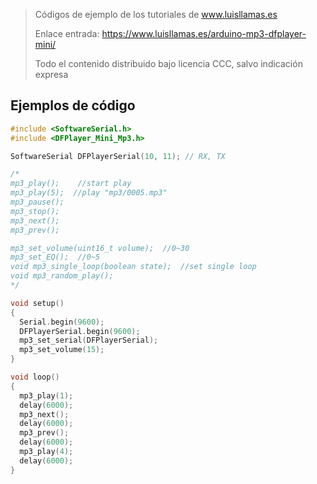 > Códigos de ejemplo de los tutoriales de www.luisllamas.es
>
> Enlace entrada: https://www.luisllamas.es/arduino-mp3-dfplayer-mini/
>
> Todo el contenido distribuido bajo licencia CCC, salvo indicación expresa

## Ejemplos de código
```cpp
#include <SoftwareSerial.h>
#include <DFPlayer_Mini_Mp3.h>

SoftwareSerial DFPlayerSerial(10, 11); // RX, TX

/*
mp3_play();    //start play
mp3_play(5);  //play "mp3/0005.mp3"
mp3_pause();
mp3_stop();
mp3_next();    
mp3_prev();

mp3_set_volume(uint16_t volume);  //0~30
mp3_set_EQ();  //0~5
void mp3_single_loop(boolean state);  //set single loop
void mp3_random_play();
*/

void setup()
{
  Serial.begin(9600);
  DFPlayerSerial.begin(9600);
  mp3_set_serial(DFPlayerSerial);
  mp3_set_volume(15);
}

void loop()
{
  mp3_play(1);
  delay(6000);
  mp3_next();
  delay(6000);
  mp3_prev();
  delay(6000);
  mp3_play(4);
  delay(6000);
}
```


